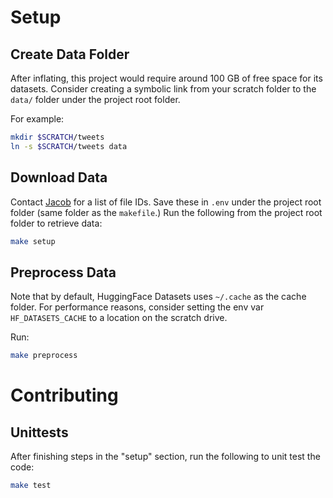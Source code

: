 # Setup
## Create Data Folder
After inflating, this project would require around 100 GB of free space for its datasets. 
Consider creating a symbolic link from your scratch folder to the `data/` folder under the project root folder.

For example:
```bash
mkdir $SCRATCH/tweets
ln -s $SCRATCH/tweets data
```

## Download Data
Contact [Jacob](mailto:jacob.mila-complex-data-lab-github.handle@tianshome.com) for a list of file IDs. Save these in `.env` under the project root folder (same folder as the `makefile`.) Run the following from the project root folder to retrieve data:
```bash
make setup
```

## Preprocess Data
Note that by default, HuggingFace Datasets uses `~/.cache` as the cache folder. For performance reasons, consider setting the env var `HF_DATASETS_CACHE` to a location on the scratch drive.

Run:
```bash
make preprocess
```

# Contributing
## Unittests
After finishing steps in the "setup" section, run the following to unit test the code: 
```bash
make test
```